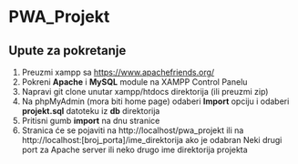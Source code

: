 # PWA_Projekt

## Upute za pokretanje
1. Preuzmi xampp sa https://www.apachefriends.org/
2. Pokreni **Apache** i **MySQL** module na XAMPP Control Panelu
3. Napravi git clone unutar xampp/htdocs direktorija (ili preuzmi zip)
4. Na phpMyAdmin (mora biti home page) odaberi **Import** opciju i odaberi **projekt.sql** datoteku iz **db** direktorija
5. Pritisni gumb **import** na dnu stranice
6. Stranica će se pojaviti na http://localhost/pwa_projekt ili na http://localhost:[broj_porta]/ime_direktorija ako je odabran Neki drugi port za Apache server ili neko drugo ime direktorija projekta
